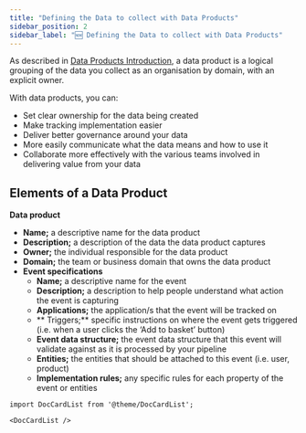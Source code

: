 ```yaml
---
title: "Defining the Data to collect with Data Products"
sidebar_position: 2
sidebar_label: "🆕 Defining the Data to collect with Data Products"
---
```


As described in [Data Products Introduction](/docs/understanding-your-pipeline/data-products/index.md), a data product is a logical grouping of the data you collect as an organisation by domain, with an explicit owner. 

With data products, you can:

* Set clear ownership for the data being created
* Make tracking implementation easier
* Deliver better governance around your data
* More easily communicate what the data means and how to use it
* Collaborate more effectively with the various teams involved in delivering value from your data

## Elements of a Data Product

**Data product**

- **Name;** a descriptive name for the data product
- **Description;** a description of the data the data product captures
- **Owner;** the individual responsible for the data product 
- **Domain;** the team or business domain that owns the data product
- **Event specifications**
    * **Name;** a descriptive name for the event 
    * **Description;** a description to help people understand what action the event is capturing
    * **Applications;** the application/s that the event will be tracked on 
    * ** Triggers;** specific instructions on where the event gets triggered (i.e. when a user clicks the ‘Add to basket’ button)
    * **Event data structure;** the event data structure that this event will validate against as it is processed by your pipeline
    * **Entities;** the entities that should be attached to this event (i.e. user, product)
    * **Implementation rules;** any specific rules for each property of the event or entities

```mdx-code-block
import DocCardList from '@theme/DocCardList';

<DocCardList />
```
